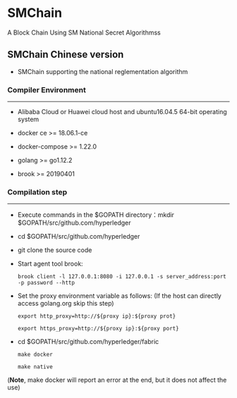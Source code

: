 # SMChain
A Block Chain Using SM National Secret Algorithmss
## SMChain Chinese version

* SMChain supporting the national reglementation algorithm

### Compiler Environment
---

* Alibaba Cloud or Huawei cloud host and ubuntu16.04.5 64-bit operating system

* docker ce >= 18.06.1-ce

* docker-compose >= 1.22.0

* golang >= go1.12.2

* brook >= 20190401

### Compilation step
---

* Execute commands in the $GOPATH directory：mkdir $GOPATH/src/github.com/hyperledger

* cd $GOPATH/src/github.com/hyperledger

* git clone the source code

* Start agent tool brook:

  ```
  brook client -l 127.0.0.1:8080 -i 127.0.0.1 -s server_address:port -p password --http
  ```

* Set the proxy environment variable as follows: (If the host can directly access golang.org skip this step)

  ```
  export http_proxy=http://${proxy ip}:${proxy prot}

  export https_proxy=http://${proxy ip}:${proxy port}
  ```

* cd $GOPATH/src/github.com/hyperledger/fabric

  ```
  make docker

  make native
  ```
(**Note**, make docker will report an error at the end, but it does not affect the use)
